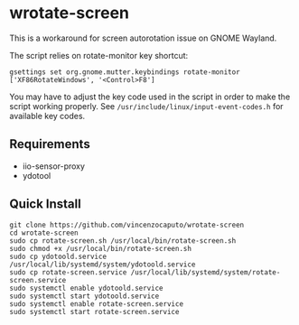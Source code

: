 # wrotate-screen
This is a workaround for screen autorotation issue on GNOME Wayland.

The script relies on rotate-monitor key shortcut:

```
gsettings set org.gnome.mutter.keybindings rotate-monitor ['XF86RotateWindows', '<Control>F8']
```
You may have to adjust the key code used in the script in order to make the script working properly. See `/usr/include/linux/input-event-codes.h` for available key codes.

## Requirements
- iio-sensor-proxy
- ydotool

## Quick Install

```
git clone https://github.com/vincenzocaputo/wrotate-screen
cd wrotate-screen
sudo cp rotate-screen.sh /usr/local/bin/rotate-screen.sh
sudo chmod +x /usr/local/bin/rotate-screen.sh
sudo cp ydotoold.service /usr/local/lib/systemd/system/ydotoold.service
sudo cp rotate-screen.service /usr/local/lib/systemd/system/rotate-screen.service
sudo systemctl enable ydotoold.service
sudo systemctl start ydotoold.service
sudo systemctl enable rotate-screen.service
sudo systemctl start rotate-screen.service
```
